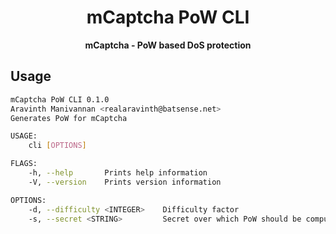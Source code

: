 <div align="center">
  <h1>mCaptcha PoW CLI</h1>
  <p>
    <strong>mCaptcha - PoW based DoS protection</strong>
  </p>
</div>

## Usage

```bash
mCaptcha PoW CLI 0.1.0
Aravinth Manivannan <realaravinth@batsense.net>
Generates PoW for mCaptcha

USAGE:
    cli [OPTIONS]

FLAGS:
    -h, --help       Prints help information
    -V, --version    Prints version information

OPTIONS:
    -d, --difficulty <INTEGER>    Difficulty factor
    -s, --secret <STRING>         Secret over which PoW should be computed
```
